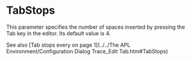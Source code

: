 # TabStops

This parameter specifies the number of spaces inserted by pressing the Tab key in the editor. Its default value is 4.

See also [Tab stops every  on page 1](../../The APL Environment/Configuration Dialog Trace_Edit Tab.htm#TabStops)
